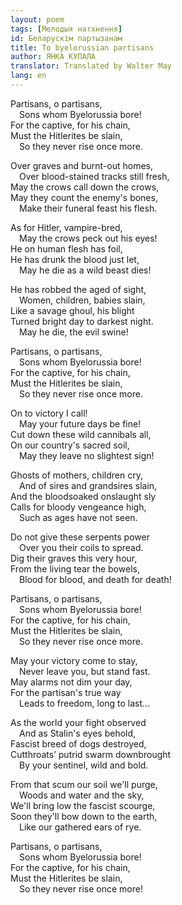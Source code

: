 ```yaml
---
layout: poem
tags: [Мелодыя натхнення]
id: Беларускім партызанам
title: To byelorussian partisans
author: ЯНКА КУПАЛА
translator: Translated by Walter May
lang: en
---
```


Partisans, o partisans,  
 Sons whom Byelorussia bore!  
For the captive, for his chain,  
Must the Hitlerites be slain,  
 So they never rise once more.

Over graves and burnt-out homes,  
 Over blood-stained tracks still fresh,  
May the crows call down the crows,  
May they count the enemy's bones,  
 Make their funeral feast his flesh.

As for Hitler, vampire-bred,  
 May the crows peck out his eyes!  
He on human flesh has foil,  
He has drunk the blood just let,  
 May he die as a wild beast dies!

He has robbed the aged of sight,  
 Women, children, babies slain,  
Like a savage ghoul, his blight  
Turned bright day to darkest night.  
 May he die, the evil swine!

Partisans, o partisans,  
 Sons whom Byelorussia bore!  
For the captive, for his chain,  
Must the Hitlerites be slain,  
 So they never rise once more.  

On to victory I call!  
 May your future days be fine!  
Cut down these wild cannibals all,  
On our country's sacred soil,  
 May they leave no slightest sign!

Ghosts of mothers, children cry,  
 And of sires and grandsires slain,  
And the bloodsoaked onslaught sly  
Calls for bloody vengeance high,  
 Such as ages have not seen.

Do not give these serpents power  
 Over you their coils to spread.  
Dig their graves this very hour,  
From the living tear the bowels,  
 Blood for blood, and death for death!

Partisans, o partisans,  
 Sons whom Byelorussia bore!  
For the captive, for his chain,  
Must the Hitlerites be slain,  
 So they never rise once more.

May your victory come to stay,  
 Never leave you, but stand fast.  
May alarms not dim your day,  
For the partisan's true way  
 Leads to freedom, long to last...

As the world your fight observed  
 And as Stalin's eyes behold,  
Fascist breed of dogs destroyed,  
Cutthroats’ putrid swarm downbrought  
 By your sentinel, wild and bold.

From that scum our soil we'll purge,  
 Woods and water and the sky,  
We'll bring low the fascist scourge,  
Soon they'll bow down to the earth,  
 Like our gathered ears of rye.

Partisans, o partisans,  
 Sons whom Byelorussia bore!  
For the captive, for his chain,  
Must the Hitlerites be slain,  
 So they never rise once more!